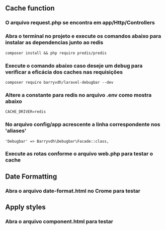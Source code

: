 ## Cache function
### O arquivo request.php se encontra em app/Http/Controllers
### Abra o terminal no projeto e execute os comandos abaixo para instalar as dependencias junto ao redis
```
composer install && php require predis/predis
```

### Execute o comando abaixo caso deseje um debug para verificar a eficácia dos caches nas requisições
```
composer require barryvdh/laravel-debugbar --dev
```

### Altere a constante para redis no arquivo .env como mostra abaixo
```
CACHE_DRIVER=redis
```

### No arquivo config/app acrescente a linha correspondente nos 'aliases'
```
'Debugbar' => Barryvdh\Debugbar\Facade::class,
```

### Execute as rotas conforme o arquivo web.php para testar o cache

## Date Formatting
### Abra o arquivo date-format.html no Crome para testar

## Apply styles
### Abra o arquivo component.html para testar